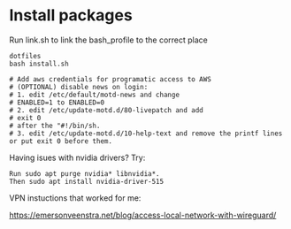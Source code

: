 # Install packages

Run link.sh to link the bash_profile to the correct place

```console
dotfiles
bash install.sh

# Add aws credentials for programatic access to AWS
# (OPTIONAL) disable news on login: 
# 1. edit /etc/default/motd-news and change
# ENABLED=1 to ENABLED=0
# 2. edit /etc/update-motd.d/80-livepatch and add  
# exit 0
# after the "#!/bin/sh.
# 3. edit /etc/update-motd.d/10-help-text and remove the printf lines or put exit 0 before them.

```


Having isues with nvidia drivers? Try:
```
Run sudo apt purge nvidia* libnvidia*.
Then sudo apt install nvidia-driver-515
```

VPN instuctions that worked for me:

https://emersonveenstra.net/blog/access-local-network-with-wireguard/
